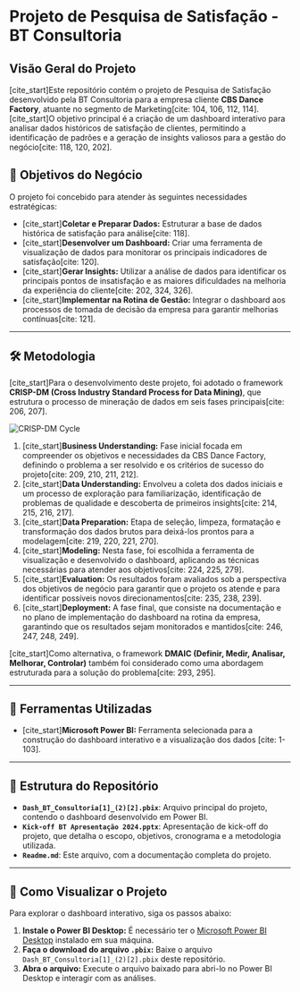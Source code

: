 # Projeto de Pesquisa de Satisfação - BT Consultoria

## Visão Geral do Projeto

[cite_start]Este repositório contém o projeto de Pesquisa de Satisfação desenvolvido pela BT Consultoria para a empresa cliente **CBS Dance Factory**, atuante no segmento de Marketing[cite: 104, 106, 112, 114]. [cite_start]O objetivo principal é a criação de um dashboard interativo para analisar dados históricos de satisfação de clientes, permitindo a identificação de padrões e a geração de insights valiosos para a gestão do negócio[cite: 118, 120, 202].

## 🎯 Objetivos do Negócio

O projeto foi concebido para atender às seguintes necessidades estratégicas:

* [cite_start]**Coletar e Preparar Dados:** Estruturar a base de dados histórica de satisfação para análise[cite: 118].
* [cite_start]**Desenvolver um Dashboard:** Criar uma ferramenta de visualização de dados para monitorar os principais indicadores de satisfação[cite: 120].
* [cite_start]**Gerar Insights:** Utilizar a análise de dados para identificar os principais pontos de insatisfação e as maiores dificuldades na melhoria da experiência do cliente[cite: 202, 324, 326].
* [cite_start]**Implementar na Rotina de Gestão:** Integrar o dashboard aos processos de tomada de decisão da empresa para garantir melhorias contínuas[cite: 121].

---

## 🛠️ Metodologia

[cite_start]Para o desenvolvimento deste projeto, foi adotado o framework **CRISP-DM (Cross Industry Standard Process for Data Mining)**, que estrutura o processo de mineração de dados em seis fases principais[cite: 206, 207].

![CRISP-DM Cycle](https://github.com/gemini/images/blob/main/crisp-dm-cycle.png)

1.  [cite_start]**Business Understanding:** Fase inicial focada em compreender os objetivos e necessidades da CBS Dance Factory, definindo o problema a ser resolvido e os critérios de sucesso do projeto[cite: 209, 210, 211, 212].
2.  [cite_start]**Data Understanding:** Envolveu a coleta dos dados iniciais e um processo de exploração para familiarização, identificação de problemas de qualidade e descoberta de primeiros insights[cite: 214, 215, 216, 217].
3.  [cite_start]**Data Preparation:** Etapa de seleção, limpeza, formatação e transformação dos dados brutos para deixá-los prontos para a modelagem[cite: 219, 220, 221, 270].
4.  [cite_start]**Modeling:** Nesta fase, foi escolhida a ferramenta de visualização e desenvolvido o dashboard, aplicando as técnicas necessárias para atender aos objetivos[cite: 224, 225, 279].
5.  [cite_start]**Evaluation:** Os resultados foram avaliados sob a perspectiva dos objetivos de negócio para garantir que o projeto os atende e para identificar possíveis novos direcionamentos[cite: 235, 238, 239].
6.  [cite_start]**Deployment:** A fase final, que consiste na documentação e no plano de implementação do dashboard na rotina da empresa, garantindo que os resultados sejam monitorados e mantidos[cite: 246, 247, 248, 249].

[cite_start]Como alternativa, o framework **DMAIC (Definir, Medir, Analisar, Melhorar, Controlar)** também foi considerado como uma abordagem estruturada para a solução do problema[cite: 293, 295].

---

## 🔧 Ferramentas Utilizadas

* [cite_start]**Microsoft Power BI:** Ferramenta selecionada para a construção do dashboard interativo e a visualização dos dados [cite: 1-103].

---

## 📂 Estrutura do Repositório

* **`Dash_BT_Consultoria[1]_(2)[2].pbix`**: Arquivo principal do projeto, contendo o dashboard desenvolvido em Power BI.
* **`Kick-off BT Apresentação 2024.pptx`**: Apresentação de kick-off do projeto, que detalha o escopo, objetivos, cronograma e a metodologia utilizada.
* **`Readme.md`**: Este arquivo, com a documentação completa do projeto.

---

## 🚀 Como Visualizar o Projeto

Para explorar o dashboard interativo, siga os passos abaixo:

1.  **Instale o Power BI Desktop:** É necessário ter o [Microsoft Power BI Desktop](https://powerbi.microsoft.com/pt-br/desktop/) instalado em sua máquina.
2.  **Faça o download do arquivo `.pbix`:** Baixe o arquivo `Dash_BT_Consultoria[1]_(2)[2].pbix` deste repositório.
3.  **Abra o arquivo:** Execute o arquivo baixado para abri-lo no Power BI Desktop e interagir com as análises.
